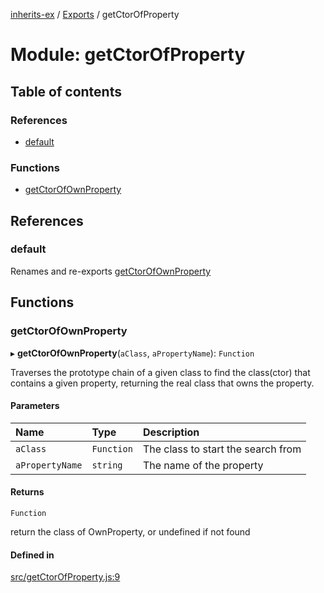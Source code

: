 [inherits-ex](../README.md) / [Exports](../modules.md) / getCtorOfProperty

# Module: getCtorOfProperty

## Table of contents

### References

- [default](getCtorOfProperty.md#default)

### Functions

- [getCtorOfOwnProperty](getCtorOfProperty.md#getctorofownproperty)

## References

### default

Renames and re-exports [getCtorOfOwnProperty](getCtorOfProperty.md#getctorofownproperty)

## Functions

### getCtorOfOwnProperty

▸ **getCtorOfOwnProperty**(`aClass`, `aPropertyName`): `Function`

Traverses the prototype chain of a given class to find the class(ctor) that contains a given property, returning the real class that owns the property.

#### Parameters

| Name | Type | Description |
| :------ | :------ | :------ |
| `aClass` | `Function` | The class to start the search from |
| `aPropertyName` | `string` | The name of the property |

#### Returns

`Function`

return the class of OwnProperty, or undefined if not found

#### Defined in

[src/getCtorOfProperty.js:9](https://github.com/snowyu/inherits-ex.js/blob/eff18e3/src/getCtorOfProperty.js#L9)
